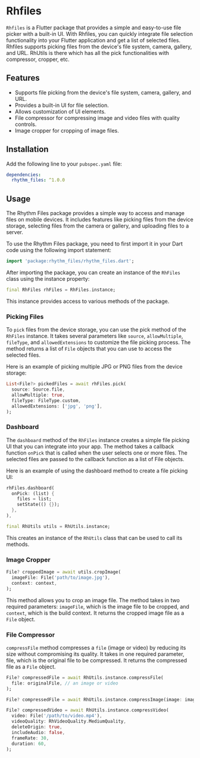# Rhfiles

`Rhfiles` is a Flutter package that provides a simple and easy-to-use file picker with a built-in UI. With Rhfiles, you can quickly integrate file selection functionality into your Flutter application and get a list of selected files. Rhfiles supports picking files from the device's file system, camera, gallery, and URL.
RhUtils is there which has all the pick functionalities with compressor, cropper, etc.

## Features

- Supports file picking from the device's file system, camera, gallery, and URL.
- Provides a built-in UI for file selection.
- Allows customization of UI elements.
- File compressor for compressing image and video files with quality controls.
- Image cropper for cropping of image files.

## Installation

Add the following line to your `pubspec.yaml` file:

```yaml
dependencies:
  rhythm_files: ^1.0.0
```

## Usage

The Rhythm Files package provides a simple way to access and manage files on mobile devices. It includes features like picking files from the device storage, selecting files from the camera or gallery, and uploading files to a server.

To use the Rhythm Files package, you need to first import it in your Dart code using the following import statement:
```dart
import 'package:rhythm_files/rhythm_files.dart';
```

After importing the package, you can create an instance of the `RhFiles` class using the instance property:
```dart
final RhFiles rhFiles = RhFiles.instance;
```
This instance provides access to various methods of the package.

### Picking Files

To `pick` files from the device storage, you can use the pick method of the `RhFiles` instance. It takes several parameters like `source`, `allowMultiple`, `fileType`, and `allowedExtensions` to customize the file picking process. The method returns a list of `File` objects that you can use to access the selected files.

Here is an example of picking multiple JPG or PNG files from the device storage:
```dart
List<File?> pickedFiles = await rhFiles.pick(
  source: Source.file,
  allowMultiple: true,
  fileType: FileType.custom,
  allowedExtensions: ['jpg', 'png'],
);
```

### Dashboard

The `dashboard` method of the `RhFiles` instance creates a simple file picking UI that you can integrate into your app. The method takes a callback function `onPick` that is called when the user selects one or more files. The selected files are passed to the callback function as a list of File objects.

Here is an example of using the dashboard method to create a file picking UI:
```dart
rhFiles.dashboard(
  onPick: (list) {
    files = list;
    setState(() {});
  },
),
```

```dart
final RhUtils utils = RhUtils.instance;
```
This creates an instance of the `RhUtils` class that can be used to call its methods.

### Image Cropper

```dart
File? croppedImage = await utils.cropImage(
  imageFile: File('path/to/image.jpg'),
  context: context,
);
```
This method allows you to crop an image file. The method takes in two required parameters: `imageFile`, which is the image file to be cropped, and `context`, which is the build context. It returns the cropped image file as a `File` object.

### File Compressor

`compressFile` method compresses a `file` (image or video) by reducing its size without compromising its quality. It takes in one required parameter, file, which is the original file to be compressed. It returns the compressed file as a `File` object.

```dart
File? compressedFile = await RhUtils.instance.compressFile(
  file: originalFile, // an image or video
);

File? compressedFile = await RhUtils.instance.compressImage(image: imageFile, quality: 80, percentage: 50);

File? compressedVideo = await RhUtils.instance.compressVideo(
  video: File('/path/to/video.mp4'),
  videoQuality: RhVideoQuality.MediumQuality,
  deleteOrigin: true,
  includeAudio: false,
  frameRate: 30,
  duration: 60,
);
```


<!-- ![Sample Image](https://images.pexels.com/photos/1181675/pexels-photo-1181675.jpeg?auto=compress&cs=tinysrgb&w=1260&h=750&dpr=1)  [![Sample video](https://q5n8c8q9.rocketcdn.me/wp-content/uploads/2019/09/YouTube-thumbnail-size-guide-best-practices-top-examples.png.webp)](http://techslides.com/demos/sample-videos/small.mp4)  -->